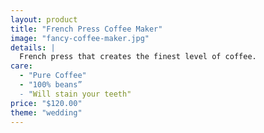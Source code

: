 ```yaml
---
layout: product
title: "French Press Coffee Maker"
image: "fancy-coffee-maker.jpg"
details: |
  French press that creates the finest level of coffee.
care:
  - "Pure Coffee"
  - "100% beans”
  - "Will stain your teeth"
price: "$120.00"
theme: "wedding"
---
```

